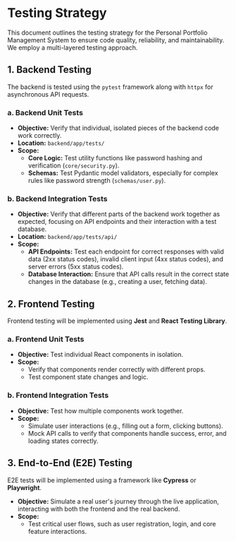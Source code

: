 # Testing Strategy

This document outlines the testing strategy for the Personal Portfolio Management System to ensure code quality, reliability, and maintainability. We employ a multi-layered testing approach.

## 1. Backend Testing

The backend is tested using the `pytest` framework along with `httpx` for asynchronous API requests.

### a. Backend Unit Tests

*   **Objective:** Verify that individual, isolated pieces of the backend code work correctly.
*   **Location:** `backend/app/tests/`
*   **Scope:**
    *   **Core Logic:** Test utility functions like password hashing and verification (`core/security.py`).
    *   **Schemas:** Test Pydantic model validators, especially for complex rules like password strength (`schemas/user.py`).

### b. Backend Integration Tests

*   **Objective:** Verify that different parts of the backend work together as expected, focusing on API endpoints and their interaction with a test database.
*   **Location:** `backend/app/tests/api/`
*   **Scope:**
    *   **API Endpoints:** Test each endpoint for correct responses with valid data (2xx status codes), invalid client input (4xx status codes), and server errors (5xx status codes).
    *   **Database Interaction:** Ensure that API calls result in the correct state changes in the database (e.g., creating a user, fetching data).

## 2. Frontend Testing

Frontend testing will be implemented using **Jest** and **React Testing Library**.

### a. Frontend Unit Tests

*   **Objective:** Test individual React components in isolation.
*   **Scope:**
    *   Verify that components render correctly with different props.
    *   Test component state changes and logic.

### b. Frontend Integration Tests

*   **Objective:** Test how multiple components work together.
*   **Scope:**
    *   Simulate user interactions (e.g., filling out a form, clicking buttons).
    *   Mock API calls to verify that components handle success, error, and loading states correctly.

## 3. End-to-End (E2E) Testing

E2E tests will be implemented using a framework like **Cypress** or **Playwright**.

*   **Objective:** Simulate a real user's journey through the live application, interacting with both the frontend and the real backend.
*   **Scope:**
    *   Test critical user flows, such as user registration, login, and core feature interactions.
